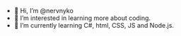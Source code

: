 - 👋 Hi, I’m @nervnyko
- 👀 I’m interested in learning more about coding.
- 🌱 I’m currently learning C#, html, CSS, JS and Node.js.
